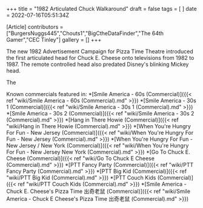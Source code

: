 +++
title = "1982 Articulated Chuck Walkaround"
draft = false
tags = [ ]
date = 2022-07-16T05:51:34Z

[Article]
contributors = ["BurgersNuggs445","Chouts1","BigCtheDataFinder","The 64th Gamer","CEC Tinley"]
gallery = []
+++

The new 1982 Advertisement Campaign for Pizza Time Theatre introduced the first articulated head for Chuck E. Cheese onto televisions from 1982 to 1987. The remote controlled head also predated Disney's blinking Mickey head.

The

Known commercials featured in:
*[Smile America - 60s (Commercial)]({{< ref "wiki/Smile America - 60s (Commercial).md" >}})
*[Smile America - 30s 1 (Commercial)]({{< ref "wiki/Smile America - 30s 1 (Commercial).md" >}})
*[Smile America - 30s 2 (Commercial)]({{< ref "wiki/Smile America - 30s 2 (Commercial).md" >}})
*[Hang in There Howie (Commercial)]({{< ref "wiki/Hang in There Howie (Commercial).md" >}})
*[When You're Hungry For Fun - New Jersey (Commercial)]({{< ref "wiki/When You're Hungry For Fun - New Jersey (Commercial).md" >}})
*[When You're Hungry For Fun - New Jersey / New York (Commercial)]({{< ref "wiki/When You're Hungry For Fun - New Jersey  New York (Commercial).md" >}})
*[Go To Chuck E. Cheese (Commercial)]({{< ref "wiki/Go To Chuck E Cheese (Commercial).md" >}})
*[PTT Fancy Party (Commercial)]({{< ref "wiki/PTT Fancy Party (Commercial).md" >}})
*[PTT Big Kid (Commercial)]({{< ref "wiki/PTT Big Kid (Commercial).md" >}})
*[PTT Couch Kids (Commercial)]({{< ref "wiki/PTT Couch Kids (Commercial).md" >}})
*[Smile America - Chuck E. Cheese's Pizza Time 出奇老鼠 (Commercial)]({{< ref "wiki/Smile America - Chuck E Cheese's Pizza Time 出奇老鼠 (Commercial).md" >}})